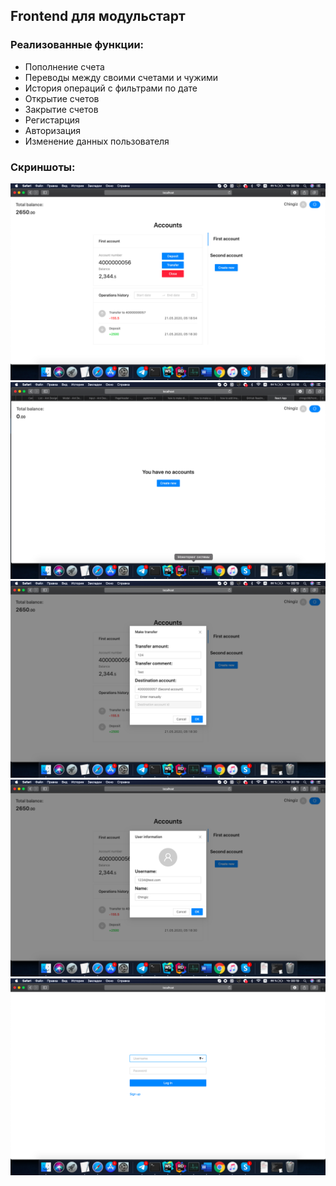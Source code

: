 
## Frontend для модульстарт
### Реализованные функции:
- Пополнение счета
- Переводы между своими счетами и чужими
- История операций с фильтрами по дате
- Открытие счетов
- Закрытие счетов
- Регистарция
- Авторизация
- Изменение данных пользователя 

### Скриншоты:
![](images/1.png)
![](images/2.png)
![](images/3.png)
![](images/4.png)
![](images/5.png)

